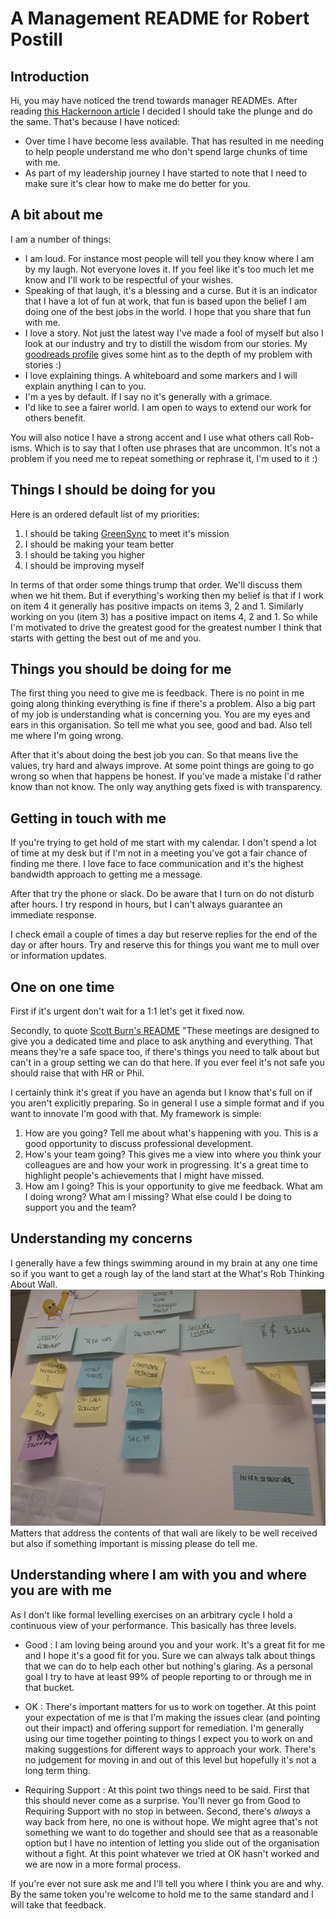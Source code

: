 # A Management README for Robert Postill
## Introduction
Hi, you may have noticed the trend towards manager READMEs.  After reading [this Hackernoon article](https://hackernoon.com/12-manager-readmes-from-silicon-valleys-top-tech-companies-26588a660afe) I decided I should take the plunge and do the same.  That's because I have noticed:
* Over time I have become less available.  That has resulted in me needing to help people understand me who don't spend large chunks of time with me.
* As part of my leadership journey I have started to note that I need to make sure it's clear how to make me do better for you.

## A bit about me
I am a number of things:
* I am loud.  For instance most people will tell you they know where I am by my laugh.  Not everyone loves it.  If you feel like it's too much let me know and I'll work to be respectful of your wishes.
* Speaking of that laugh, it's a blessing and a curse.  But it is an indicator that I have a lot of fun at work, that fun is based upon the belief I am doing one of the best jobs in the world.  I hope that you share that fun with me.
* I love a story.  Not just the latest way I've made a fool of myself but also I look at our industry and try to distill the wisdom from our stories.  My [goodreads profile](https://www.goodreads.com/user/show/1453968-robert-postill) gives some hint as to the depth of my problem with stories :)
* I love explaining things.  A whiteboard and some markers and I will explain anything I can to you.
* I'm a yes by default.  If I say no it's generally with a grimace.
* I'd like to see a fairer world.  I am open to ways to extend our work for others benefit.

You will also notice I have a strong accent and I use what others call Rob-isms.  Which is to say that I often use phrases that are uncommon.  It's not a problem if you need me to repeat something or rephrase it, I'm used to it :)

## Things I should be doing for you
Here is an ordered default list of my priorities:
1. I should be taking [GreenSync](https://greensync.com) to meet it's mission
2. I should be making your team better
3. I should be taking you higher
4. I should be improving myself

In terms of that order some things trump that order.  We'll discuss them when we hit them.  But if everything's working then my belief is that if I work on item 4 it generally has positive impacts on items 3, 2 and 1.  Similarly working on you (item 3) has a positive impact on items 4, 2 and 1.  So while I'm motivated to drive the greatest good for the greatest number I think that starts with getting the best out of me and you.

## Things you should be doing for me
The first thing you need to give me is feedback.  There is no point in me going along thinking everything is fine if there's a problem.  Also a big part of my job is understanding what is concerning you.  You are my eyes and ears in this organisation.  So tell me what you see, good and bad.  Also tell me where I'm going wrong.

After that it's about doing the best job you can.  So that means live the values, try hard and always improve.  At some point things are going to go wrong so when that happens be honest.  If you've made a mistake I'd rather know than not know.  The only way anything gets fixed is with transparency.

## Getting in touch with me
If you're trying to get hold of me start with my calendar.  I don't spend a lot of time at my desk but if I'm not in a meeting you've got a fair chance of finding me there.  I love face to face communication and it's the highest bandwidth approach to getting me a message.

After that try the phone or slack.  Do be aware that I turn on do not disturb after hours.  I try respond in hours, but I can't always guarantee an immediate response.

I check email a couple of times a day but reserve replies for the end of the day or after hours.  Try and reserve this for things you want me to mull over or information updates.

## One on one time
First if it's urgent don't wait for a 1:1 let's get it fixed now.

Secondly, to quote [Scott Burn's README](https://docs.google.com/presentation/d/1PE2OmkVykdZYF2QzmJ-ZUHqBAxnnsbnMsd19z3qLWNI/edit#slide=id.g326aa7ae8d_0_203) "These meetings are designed to give you a dedicated time and place to ask anything and everything.  That means they're a safe space too, if there's things you need to talk about but can't in a group setting we can do that here.  If you ever feel it's not safe you should raise that with HR or Phil.

I certainly think it's great if you have an agenda but I know that's full on if you aren't explicitly preparing.  So in general I use a simple format and if you want to innovate I'm good with that.  My framework is simple:
1. How are you going?  Tell me about what's happening with you.  This is a good opportunity to discuss professional development.
2. How's your team going?  This gives me a view into where you think your colleagues are and how your work in progressing.  It's a great time to highlight people's achievements that I might have missed.
3. How am I going?  This is your opportunity to give me feedback.  What am I doing wrong?  What am I missing? What else could I be doing to support you and the team?

## Understanding my concerns
I generally have a few things swimming around in my brain at any one time so if you want to get a rough lay of the land start at the What's Rob Thinking About Wall.
![what's rob thinking about wall ](https://github.com/robertpostill/management-readme/raw/master/images/whats_rob_thinking_about.jpg "My wall in May 2018")
Matters that address the contents of that wall are likely to be well received but also if something important is missing please do tell me.

## Understanding where I am with you and where you are with me
As I don't like formal levelling exercises on an arbitrary cycle I hold a continuous view of your performance. This basically has three levels.

* Good : I am loving being around you and your work.  It's a great fit for me and I hope it's a good fit for you.  Sure we can always talk about things that we can do to help each other but nothing's glaring. As a personal goal I try to have at least 99% of people reporting to or through me in that bucket.

* OK : There's important matters for us to work on together.  At this point your expectation of me is that I'm making the issues clear (and pointing out their impact) and offering support for remediation.  I'm generally using our time together pointing to things I expect you to work on and making suggestions for different ways to approach your work. There's no judgement for moving in and out of this level but hopefully it's not a long term thing.

* Requiring Support : At this point two things need to be said.  First that this should never come as a surprise.  You'll never go from Good to Requiring Support with no stop in between.  Second, there's *always* a way back from here, no one is without hope.  We might agree that's not something we want to do together and should see that as a reasonable option but I have no intention of letting you slide out of the organisation without a fight.  At this point whatever we tried at OK hasn't worked and we are now in a more formal process.

If you're ever not sure ask me and I'll tell you where I think you are and why.  By the same token you're welcome to hold me to the same standard and I will take that feedback.
